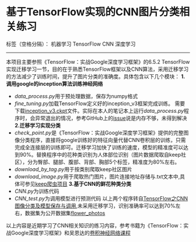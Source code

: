 ﻿# 基于TensorFlow实现的CNN图片分类相关练习

标签（空格分隔）： 机器学习 TensorFlow CNN 深度学习

---

本项目主要参照《TensorFlow：实战Google深度学习框架》的6.5.2 TensorFlow实现迁移学习一节，目的在于熟悉TensorFlow框架以及CNN算法，采用迁移学习的方法减少了训练时间，提升了图片分类的准确度。具体包含以下几个模块：
**1.调用google的inception算法训练神经网络**
- *data_process.py*用于预处理数据，保存为numpy格式
- *fine_tuning.py*加载TensorFlow定义好的inception_v3框架完成训练。
需要下载[inception_v3.ckpt](http://download.tensorflow.org/models/inception_v3_2016_08_28.tar.gz)文件。实际在本人的笔记本上运行*data_process.py*程序时，会异常退出的情况，参考GitHub上的[issue](https://github.com/caicloud/tensorflow-tutorial/issues/96)说是内存不够，未得到解决
**2.迁移学习实现分类**
- *check_point.py*是《TensorFlow：实战Google深度学习框架》提供的完整图像分类程序，直接将google训练好的特征向量代替CNN卷积层的训练，只需完成全连接层的训练即可。迁移学习加快了训练的速度，模型的精准度可以达到90%。替换程序中的花种类识别为人体部位识别（图片数据爬取自keep社区），分为臀部、腿部、腹部、背部、胸部5个标签，精准度为80%左右。
- *download_by_tag.py*用于按类别爬取keep社区图片
- *download_image.py*用于爬取热门图片，图片连接地址存储与.txt文本中,具体可参见[keep爬虫项目](https://github.com/WinterYuan/keep_proj)
**3.基于CNN的鲜花种类分类**
- *CNN.py*为训练代码
- *CNN_test.py*为调用模型进行预测代码
以上两个程序转自[TensorFlow之CNN图像分类及模型保存与调用](http://blog.csdn.net/Enchanted_ZhouH/article/details/74116823),未采用迁移学习，识别准确率可以达到70%左右，数据集为公开数据集[flower_photos](http://download.tensorflow.org/example_images/flower_photos.tgz)

以上内容是近期学习了CNN相关知识的练习内容，参考书籍为《TensorFlow：实战Google深度学习框架》和吴恩达的[卷积神经网络课程](https://mooc.study.163.com/learn/2001281004?tid=2001392030#/learn/announce)






